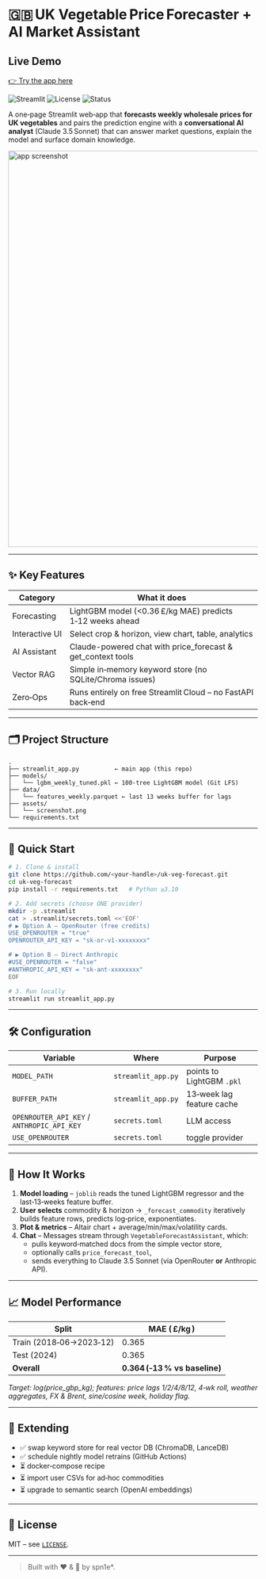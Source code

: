 # 🇬🇧 UK Vegetable Price Forecaster + AI Market Assistant

## Live Demo

[👉 Try the app here](https://uk-veg-forecast-hjmyrqy3pb8ryk3hekha2i.streamlit.app/)

![Streamlit](https://img.shields.io/badge/Built with-Streamlit-fc4c02?logo=streamlit)
![License](https://img.shields.io/badge/license-MIT-blue)
![Status](https://img.shields.io/badge/status-Alpha-yellow)

A one‑page Streamlit web‑app that **forecasts weekly wholesale prices for UK vegetables** and pairs the prediction engine with a **conversational AI analyst** (Claude 3.5 Sonnet) that can answer market questions, explain the model and surface domain knowledge.

<img src="assets/screenshot.png" alt="app screenshot" width="800"/>

---

## ✨ Key Features
| Category | What it does |
|----------|--------------|
| Forecasting | LightGBM model (<0.36 £/kg MAE) predicts 1‑12 weeks ahead |
| Interactive UI | Select crop & horizon, view chart, table, analytics |
| AI Assistant | Claude-powered chat with price\_forecast & get\_context tools |
| Vector RAG | Simple in‑memory keyword store (no SQLite/Chroma issues) |
| Zero‑Ops | Runs entirely on free Streamlit Cloud – no FastAPI back‑end |

---

## 🗂️ Project Structure
```
.
├── streamlit_app.py          ← main app (this repo)
├── models/
│   └── lgbm_weekly_tuned.pkl ← 100‑tree LightGBM model (Git LFS)
├── data/
│   └── features_weekly.parquet ← last 13 weeks buffer for lags
├── assets/
│   └── screenshot.png
└── requirements.txt
```

---

## 🚀 Quick Start

```bash
# 1. Clone & install
git clone https://github.com/<your‑handle>/uk-veg-forecast.git
cd uk-veg-forecast
pip install -r requirements.txt   # Python ≥3.10

# 2. Add secrets (choose ONE provider)
mkdir -p .streamlit
cat > .streamlit/secrets.toml <<'EOF'
# ▶ Option A – OpenRouter (free credits)
USE_OPENROUTER = "true"
OPENROUTER_API_KEY = "sk-or-v1-xxxxxxxx"

# ▶ Option B – Direct Anthropic
#USE_OPENROUTER = "false"
#ANTHROPIC_API_KEY = "sk-ant-xxxxxxxx"
EOF

# 3. Run locally
streamlit run streamlit_app.py
```

---

## 🛠️ Configuration

| Variable | Where | Purpose |
|----------|-------|---------|
| `MODEL_PATH` | `streamlit_app.py` | points to LightGBM `.pkl` |
| `BUFFER_PATH` | `streamlit_app.py` | 13‑week lag feature cache |
| `OPENROUTER_API_KEY` / `ANTHROPIC_API_KEY` | `secrets.toml` | LLM access |
| `USE_OPENROUTER` | `secrets.toml` | toggle provider |

---

## 🧠 How It Works

1. **Model loading** – `joblib` reads the tuned LightGBM regressor and the last‑13‑weeks feature buffer.  
2. **User selects** commodity & horizon → `_forecast_commodity` iteratively builds feature rows, predicts log‑price, exponentiates.  
3. **Plot & metrics** – Altair chart + average/min/max/volatility cards.  
4. **Chat** – Messages stream through `VegetableForecastAssistant`, which:
   - pulls keyword‑matched docs from the simple vector store,
   - optionally calls `price_forecast_tool`,
   - sends everything to Claude 3.5 Sonnet (via OpenRouter **or** Anthropic API).

---

## 📈 Model Performance

| Split | MAE ( £/kg ) |
|-------|-------------|
| Train (2018‑06→2023‑12) | 0.365 |
| Test (2024) | 0.365 |
| **Overall** | **0.364 (‑13 % vs baseline)** |

*Target: log(price\_gbp\_kg); features: price lags 1/2/4/8/12, 4‑wk roll, weather aggregates, FX & Brent, sine/cosine week, holiday flag.*

---

## 🧩 Extending

* ✅ swap keyword store for real vector DB (ChromaDB, LanceDB)  
* ✅ schedule nightly model retrains (GitHub Actions)  
* ⏳ docker‑compose recipe  
* ⏳ import user CSVs for ad‑hoc commodities  
* ⏳ upgrade to semantic search (OpenAI embeddings)  

---

## 📄 License
MIT – see [`LICENSE`](LICENSE).

---

> Built with ❤️ & 🥕 by spn1e*.
